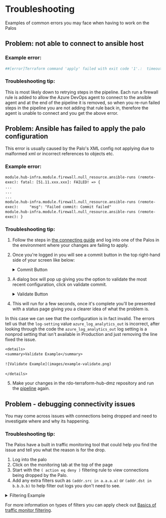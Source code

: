 # Troubleshooting 

Examples of common errors you may face when having to work on the Palos

## **Problem:** not able to connect to ansible host

### **Example error:**
```bash
##[error]Terraform command 'apply' failed with exit code '1'.:  timeout - last error: dial tcp 51.137.145.88:22: i/o timeout
```

### **Troubleshooting tip:**
This is most likely down to retrying steps in the pipeline.
Each run a firewall rule is added to allow the Azure DevOps agent to connect to the ansible agent and at the end of the pipeline it is removed, so when you re-run failed steps in the pipeline you are not adding that rule back in, therefore the agent is unable to connect and you get the above error.

## Problem: Ansible has failed to apply the palo configuration

This error is usually caused by the Palo's XML config not applying due to malformed xml or incorrect references to objects etc. 

### **Example error:**
```
module.hub-infra.module.firewall.null_resource.ansible-runs (remote-exec): fatal: [51.11.xxx.xxx]: FAILED! => {
...
...
...
module.hub-infra.module.firewall.null_resource.ansible-runs (remote-exec):     "msg": "Failed commit: Commit failed"
module.hub-infra.module.firewall.null_resource.ansible-runs (remote-exec): }
```

### **Troubleshooting tip:**

1. Follow the steps in [the connecting guide](connecting.md) and log into one of the Palos in the environment where your changes are failing to apply. 

2. Once you're logged in you will see a commit button in the top right-hand side of your screen like below:
    <details> 
    <summary>Commit Button</summary>

    ![Commit Button](images/palo-commit.png)
   
    </details>

3. A dialog box will pop up giving you the option to validate the most recent configuration, click on validate commit. 

    <details> 
    <summary>Validate Button</summary>

    ![Validate Button](images/validate-button.png)

    </details>

4. This will run for a few seconds, once it's complete you'll be presented with a status page giving you a clearer idea of what the problem is. 

In this case we can see that the configuration is in fact invalid. 
The errors tell us that the `log-setting` value `azure_log_analytics_out` is incorrect, after looking through the code the `azure_log_analytics_out` log setting is a nonprod setting that isn't available in Production and just removing the line fixed the issue. 

    <details> 
    <summary>Validate Example</summary>
    
    ![Validate Example](images/example-validate.png)
    
    </details>

5. Make your changes in the rdo-terraform-hub-dmz repository and run the [pipeline](https://dev.azure.com/hmcts/PlatformOperations/_build?definitionId=226&_a=summary) again.



## Problem - debugging connectivity issues
You may come across issues with connections being dropped and need to investigate where and why its happening.

### **Troubleshooting tip:**
The Palos have a built in traffic monitoring tool that could help you find the issue and tell you what the reason is for the drop.

1. Log into the palo 
2. Click on the monitoring tab at the top of the page
3. Start with the `( action eq deny )` filtering rule to view connections being dropped by the Palo.
4. Add any extra filters such as `(addr.src in a.a.a.a)` or `(addr.dst in b.b.b.b)` to help filter out logs you don't need to see.

<details>

<summary>Filtering Example</summary>

![Traffic Filtering](images/filtering.png)

</details>

For more information on types of filters you can apply check out [Basics of traffic monitor filtering](https://knowledgebase.paloaltonetworks.com/KCSArticleDetail?id=kA10g000000ClSlCAK).
